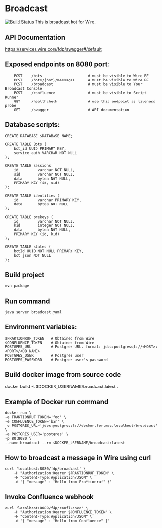# Broadcast
[![Build Status](https://travis-ci.com/wireapp/broadcast.svg?branch=master)](https://travis-ci.com/wireapp/broadcast)
This is broadcast bot for Wire.

## API Documentation
https://services.wire.com/fdp/swagger#/default

## Exposed endpoints on 8080 port:
```
    POST    /bots                     # must be visible to Wire BE
    POST    /bots/{bot}/messages      # must be visible to Wire BE
    POST    /broadcast                # must be visible to Your Broadcast Console
    POST    /confluence               # must be visible to Script Runner
    GET     /healthcheck              # use this endpoint as liveness probe
    GET     /swagger                  # API documentation
```

## Database scripts:
```
CREATE DATABASE $DATABASE_NAME;

CREATE TABLE Bots (
    bot_id UUID PRIMARY KEY,
    service_auth VARCHAR NOT NULL
);

CREATE TABLE sessions (
    id         varchar NOT NULL,
    sid        varchar NOT NULL,
    data       bytea NOT NULL,
    PRIMARY KEY (id, sid)
);

CREATE TABLE identities (
    id         varchar PRIMARY KEY,
    data       bytea NOT NULL
);

CREATE TABLE prekeys (
    id         varchar NOT NULL,
    kid        integer NOT NULL,
    data       bytea NOT NULL,
    PRIMARY KEY (id, kid)
);

CREATE TABLE states (
    botId UUID NOT NULL PRIMARY KEY,
    bot json NOT NULL
);
```

## Build project
`mvn package`

## Run command
`java server broadcast.yaml`

## Environment variables:
```
$FRAKTIONRUF_TOKEN   # Obtained from Wire
$CONFLUENCE_TOKEN    # Obtained from Wire
POSTGRES_URL         # Postgres URL. format: jdbc:postgresql://<HOST>:<PORT>/<DB_NAME>  
POSTGRES_USER        # Postgres user
POSTGRES_PASSWORD    # Postgres user's password
```

## Build docker image from source code
docker build -t $DOCKER_USERNAME/broadcast:latest .

## Example of Docker run command
```
docker run \ 
-e FRAKTIONRUF_TOKEN='foo' \  
-e CONFLUENCE_TOKEN='bar' \  
-e POSTGRES_URL='jdbc:postgresql://docker.for.mac.localhost/broadcast' \
-e POSTGRES_USER='postgres' \
-p 80:8080 \
--name broadcast --rm $DOCKER_USERNAME/broadcast:latest
```

## How to broadcast a message in Wire using curl
```
curl 'localhost:8080/fdp/broadcast' \
    -H "Authorization:Bearer $FRAKTIONRUF_TOKEN" \
    -H "Content-Type:Application/JSON" \
    -d '{ "message" : "Hello from Fra*tionruf" }'
```

## Invoke Confluence webhook
```
curl 'localhost:8080/fdp/confluence' \
    -H "Authorization:Bearer $CONFLUENCE_TOKEN" \
    -H "Content-Type:Application/JSON" \
    -d '{ "message" : "Hello from Confluence" }'
```